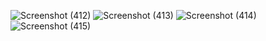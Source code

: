 ![Screenshot (412)](https://github.com/Lakhdher/practice_kotlin_3/assets/94219391/815bf348-8d1a-4c32-892d-245225c1cffb)
![Screenshot (413)](https://github.com/Lakhdher/practice_kotlin_3/assets/94219391/82f08535-fc2f-4f73-a560-e0ad87095110)
![Screenshot (414)](https://github.com/Lakhdher/practice_kotlin_3/assets/94219391/bf0283f1-022f-4d2c-a38a-98c1ece3237a)
![Screenshot (415)](https://github.com/Lakhdher/practice_kotlin_3/assets/94219391/af59296d-d926-4163-a193-407b8f56fc2a)
